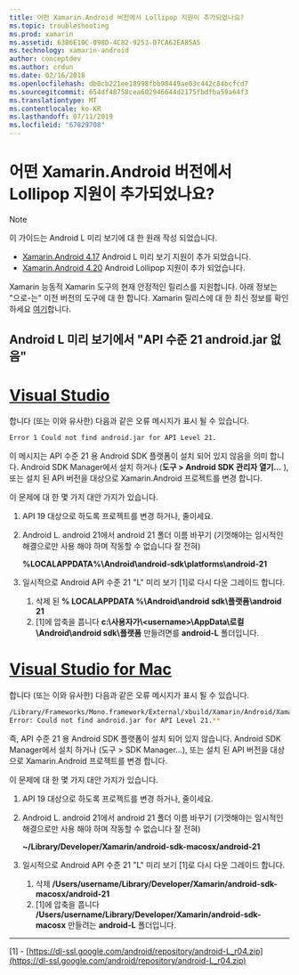 ```yaml
---
title: 어떤 Xamarin.Android 버전에서 Lollipop 지원이 추가되었나요?
ms.topic: troubleshooting
ms.prod: xamarin
ms.assetid: 63B6E10C-098D-4C82-9253-07CA62EA85A5
ms.technology: xamarin-android
author: conceptdev
ms.author: crdun
ms.date: 02/16/2018
ms.openlocfilehash: db0cb221ee18998fbb98449ae03c442c84bcfcd7
ms.sourcegitcommit: 654df48758cea602946644d2175fbdfba59a64f3
ms.translationtype: MT
ms.contentlocale: ko-KR
ms.lasthandoff: 07/11/2019
ms.locfileid: "67829708"
---
```

# <a name="what-version-of-xamarinandroid-added-lollipop-support"></a>어떤 Xamarin.Android 버전에서 Lollipop 지원이 추가되었나요?

> [!NOTE]
> 이 가이드는 Android L 미리 보기에 대 한 원래 작성 되었습니다.

-   [Xamarin.Android 4.17](https://developer.xamarin.com/releases/android/xamarin.android_4/xamarin.android_4.17/) Android L 미리 보기 지원이 추가 되었습니다.
-   [Xamarin.Android 4.20](https://developer.xamarin.com/releases/android/xamarin.android_4/xamarin.android_4.20/) Android Lollipop 지원이 추가 되었습니다.

Xamarin 능동적 Xamarin 도구의 현재 안정적인 릴리스를 지원합니다. 아래 정보는 "으로-는" 이전 버전의 도구에 대 한 합니다. Xamarin 릴리스에 대 한 최신 정보를 확인 하세요 [여기](http://releases.xamarin.com/)합니다.

## <a name="missing-androidjar-for-api-level-21-in-android-l-preview"></a>Android L 미리 보기에서 "API 수준 21 android.jar 없음"

# <a name="visual-studiotabwindows"></a>[Visual Studio](#tab/windows)

합니다 (또는 이와 유사한) 다음과 같은 오류 메시지가 표시 될 수 있습니다.

```cmd
Error 1 Could not find android.jar for API Level 21.
```

이 메시지는 API 수준 21 용 Android SDK 플랫폼이 설치 되어 있지 않음을 의미 합니다. Android SDK Manager에서 설치 하거나 (**도구 > Android SDK 관리자 열기...** ), 또는 설치 된 API 버전을 대상으로 Xamarin.Android 프로젝트를 변경 합니다.

이 문제에 대 한 몇 가지 대안 가지가 있습니다.

1. API 19 대상으로 하도록 프로젝트를 변경 하거나, 줄이세요.

2. Android L. android 21에서 android 21 폴더 이름 바꾸기 (기껏해야는 임시적인 해결으로만 사용 해야 하며 작동할 수 없습니다 잘 전혀)

   **%LOCALAPPDATA%\\Android\\android-sdk\\platforms\\android-21**

3. 일시적으로 Android API 수준 21 "L" 미리 보기 [1]로 다시 다운 그레이드 합니다.

    1.  삭제 된 **% LOCALAPPDATA %\\Android\\android sdk\\플랫폼\\android 21** 
    2.  [1]에 압축을 풉니다 **c:\\사용자가\\&lt;username&gt;\\AppData\\로컬\\Android\\android sdk\\플랫폼**  만들려면를 **android-L** 폴더입니다.

# <a name="visual-studio-for-mactabmacos"></a>[Visual Studio for Mac](#tab/macos)

합니다 (또는 이와 유사한) 다음과 같은 오류 메시지가 표시 될 수 있습니다.

```bash
/Library/Frameworks/Mono.framework/External/xbuild/Xamarin/Android/Xamarin.Android.Common.targets: 
Error: Could not find android.jar for API Level 21.**
```

즉, API 수준 21 용 Android SDK 플랫폼이 설치 되어 있지 않습니다. Android SDK Manager에서 설치 하거나 (도구 > SDK Manager...), 또는 설치 된 API 버전을 대상으로 Xamarin.Android 프로젝트를 변경 합니다.

이 문제에 대 한 몇 가지 대안 가지가 있습니다.

1. API 19 대상으로 하도록 프로젝트를 변경 하거나, 줄이세요.

2. Android L. android 21에서 android 21 폴더 이름 바꾸기 (기껏해야는 임시적인 해결으로만 사용 해야 하며 작동할 수 없습니다 잘 전혀)

   **~/Library/Developer/Xamarin/android-sdk-macosx/android-21**

3. 일시적으로 Android API 수준 21 "L" 미리 보기 [1]로 다시 다운 그레이드 합니다.

    1.  삭제 **/Users/username/Library/Developer/Xamarin/android-sdk-macosx/android-21**
    2.  [1]에 압축을 풉니다 **/Users/username/Library/Developer/Xamarin/android-sdk-macosx** 만들려는 **android-L** 폴더입니다.

-----


[1] - [https://dl-ssl.google.com/android/repository/android-L_r04.zip](https://dl-ssl.google.com/android/repository/android-L_r04.zip)
